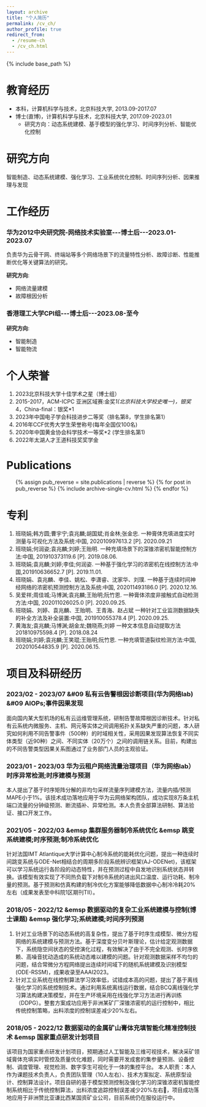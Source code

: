 ```yaml
---
layout: archive
title: "个人简历"
permalink: /cv_ch/
author_profile: true
redirect_from:
  - /resume-ch
  - /cv_ch.html
---
```

{% include base_path %}

教育经历
=========

* 本科，计算机科学与技术，北京科技大学, 2013.09-2017.07
* 博士(直博)，计算机科学与技术，北京科技大学, 2017.09-2023.01
  * 研究方向：动态系统建模、基于模型的强化学习、时间序列分析、智能优化控制

研究方向
===================

智能制造、动态系统建模、强化学习、工业系统优化控制、时间序列分析、因果推理与发现

工作经历
===============

### 华为2012中央研究院-网络技术实验室---博士后---2023.01-2023.07
负责华为云骨干网、终端站等多个网络场景下的流量特性分析、故障诊断、性能推断优化等关键算法的研究。

**研究方向**:
* 网络流量建模
* 故障根因分析

### 香港理工大学CPI组---博士后---2023.08-至今

**研究方向**:
* 智能制造 
* 智能物流 


个人荣誉
===================

1. 2023北京科技大学十佳学术之星（博士组）
2. 2015-2017，ACM-ICPC 亚洲区域赛:金奖*1(北京科技大学校史唯一)，银奖*4，China-final：银奖*1 
3. 2023年中国电子学会科技进步二等奖（排名第8，学生排名第1）
4. 2016年CCF优秀大学生荣誉称号(每年全国仅100名)
5. 2020年中国黄金协会科学技术一等奖*2 (学生排名第1)
6. 2022年太湖人才王道科技奖奖学金

Publications
============

<ul>
{% assign pub_reverse = site.publications | reverse %}
{% for post in pub_reverse %}
  {% include archive-single-cv.html %}
{% endfor %}</ul>

专利
============
1. 班晓娟;韩方圆;曹宇宁;袁兆麟;胡国斌;肖金林;张金忠. 一种膏体充填进度实时测量与可视化方法及系统:中国, 202010997613.2 [P]. 2020.09.21 
2. 班晓娟;何润姿;袁兆麟;刘婷;王贻明. 一种充填场景下的深锥浓密机智能控制方法:中国, 201910373119.6 [P]. 2019.08.06. 
3. 班晓娟;袁兆麟;刘婷;李佳;何润姿. 一种基于强化学习的浓密机在线控制方法:中国,201910636652.7 [P]. 2019.11.01. 
4. 班晓娟、袁兆麟、李佳、姚松、李潇睿、沈家华、刘璞. 一种基于连续时间神经网络的浓密机预测控制方法及系统:中国, 202011493186.0 [P]. 2020.12.16. 
5. 吴爱祥;周佳城;马博渊;袁兆麟;王贻明;阮竹恩. 一种膏体浓度非接触式自动检测方法:中国, 202011026025.0 [P]. 2020.09.25. 
6. 班晓娟、刘婷、袁兆麟、王贻明、王青海、赵占斌 一种针对工业监测数据缺失的补全方法及补全装置:中国, 201910055378.4 [P]. 2020.09.25. 
7. 黄海友;袁兆麟;马博渊;胡金龙;魏晓燕;刘婷 一种文本信息自动提取方法201810975598.4 [P]. 2018.08.24 
8. 班晓娟;刘婷;袁兆麟;王笑琨;王贻明;阮竹恩. 一种充填管道裂纹检测方法:中国, 202010544835.9 [P]. 2020.06.15.


项目及科研经历
===================

### 2023/02 - 2023/07 &#09 私有云告警根因诊断项目(华为网络lab) &#09 AIOPs;事件因果发现
面向国内某大型机场的私有云运维管理系统，研制告警故障根因诊断技术。针对私有云系统内微服务、主机、网元等实体之间调用拓扑关系缺失严重的问题，本人研究如何利用不同告警事件（500种）的时域相关性，采用因果发现算法恢复不同实体类型（近90种）之间、不同实体（20万个）之间的调用链关系。目前，构建出的不同告警类型因果关系图通过了业务部门人员的主观验证。

### 2023/01 - 2023/03 华为云租户网络流量治理项目（华为网络lab） 时序异常检测;时序建模与预测
本人提出了基于时序矩阵分解的非均匀采样流量序列建模方法，流量内插/预测MAPE小于1%。该技术成功落地应用于华为云网络架构团队，成功实现8万条主机端口流量的分钟级预测、断流插补、异常检测。本人负责全部算法研制、算法验证、接口开发工作。

### 2021/05 - 2022/03 &emsp 集群服务器制冷系统优化  &emsp 跳变系统建模;时序预测;制冷系统优化
针对法国IMT Atlantique大学计算中心制冷系统的能耗优化问题，提出一种连续时间跳变系统与ODE-Net相结合的周期多阶段系统辨识框架(AJ-ODENet)，该框架可以学习系统运行各阶段的动态特性，并在预测过程中自发地识别系统状态并转换。该模型有效实现了不同热负载下对制冷系统的进出风口温度、运行功耗、制冷量的预测。基于预测和仿真构建的制冷优化方案能够降低数据中心制冷冷耗20%左右（成果发表至中科院1区期刊TII）。

### 2018/05 - 2022/12 &emsp 数据驱动的复杂工业系统建模与控制(博士课题) &emsp 强化学习;系统建模;时间序列预测
1. 针对工业场景下的动态系统的高复杂性，提出了基于时序生成模型、微分方程网络的系统建模与预测方法。基于深度变分贝叶斯理论，估计给定观测数据下，系统隐空间状态的受控演化过程，有效解决了由于不完全观测、长时序依赖、高噪音扰动造成的系统动态难以建模的问题。针对观测数据采样不均匀的问题，结合常微分方程网络提出连续时间域下的随机系统建模及识别模型(ODE-RSSM)，成果收录至AAAI2023。
2. 针对工业系统在线控制算法学习效率低，试错成本高的问题，提出了基于离线强化学习的系统控制技术。通过利用系统离线运行数据，结合BCQ离线强化学习算法构建决策模型，并在生产环境采用在线强化学习方法进行再训练（DDPG）。整套方案成功应用于非洲某矿厂深锥浓密机的运行控制中，相比传统控制策略，出料浓度的控制误差减少20%左右。

### 2018/05 - 2022/12 数据驱动的金属矿山膏体充填智能化精准控制技术 &emsp 国家重点研发计划项目
该项目为国家重点研发计划项目，预期通过人工智能及三维可视技术，解决采矿领域膏体充填实时管控及质量优化难题，同时需要开发成套的集参量预测、设备控制、调度管理、视觉检测、数字孪生可视化于一体的集控平台。
本人职责：本人作为课题技术负责人，负责团队管理（10人左右）、技术方案拟定、系统原型设计、控制算法设计。项目自研的基于模型预测控制及强化学习的深锥浓密机智能控制系统相比于传统控制算法，出料浓度追踪控制误差减少20%左右，项目成功落地应用于非洲赞比亚谦比西某国资矿业公司，目前系统仍在服役运行中。

